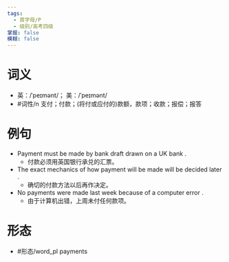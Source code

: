 ```yaml
---
tags:
  - 首字母/P
  - 级别/高考四级
掌握: false
模糊: false
---
```

# 词义
- 英：/ˈpeɪmənt/； 美：/ˈpeɪmənt/
- #词性/n  支付；付款；(将付或应付的)款额，款项；收款；报偿；报答
# 例句
- Payment must be made by bank draft drawn on a UK bank .
	- 付款必须用英国银行承兑的汇票。
- The exact mechanics of how payment will be made will be decided later .
	- 确切的付款方法以后再作决定。
- No payments were made last week because of a computer error .
	- 由于计算机出错，上周未付任何款项。
# 形态
- #形态/word_pl payments
